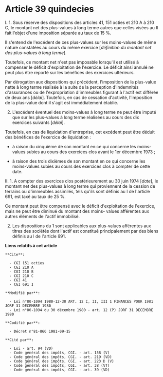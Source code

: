 # Article 39 quindecies

I. 1. Sous réserve des dispositions des articles 41, 151 octies et 210 A à 210 C, le montant net des plus-values à long terme
autres que celles visées au II fait l'objet d'une imposition séparée au taux de 15 %.

Il s'entend de l'excédent de ces plus-values sur les moins-values de même nature constatées au cours du même exercice
[*définition du montant net des plus-values à long terme*].

Toutefois, ce montant net n'est pas imposable lorsqu'il est utilisé à compenser le déficit d'exploitation de l'exercice. Le
déficit ainsi annulé ne peut plus être reporté sur les bénéfices des exercices ultérieurs.

Par dérogation aux dispositions qui précèdent, l'imposition de la plus-value nette à long terme réalisée à la suite de la
perception d'indemnités d'assurances ou de l'expropriation d'immeubles figurant à l'actif est différée de deux ans [*délai*].
Toutefois, en cas de cessation d'activité, l'imposition de la plus-value dont il s'agit est immédiatement établie.

2. L'excédent éventuel des moins-values à long terme ne peut être imputé que sur les plus-values à long terme réalisées au
cours des dix exercices suivants [*délai*].

Toutefois, en cas de liquidation d'entreprise, cet excédent peut être déduit des bénéfices de l'exercice de liquidation :

- à raison du cinquième de son montant en ce qui concerne les moins-values subies au cours des exercices clos avant le 1er
décembre 1973 ;

- à raison des trois dixièmes de son montant en ce qui concerne les moins-values subies au cours des exercices clos à compter
de cette date.

II. 1. A compter des exercices clos postérieurement au 30 juin 1974 [*date*], le montant net des plus-values à long terme qui
proviennent de la cession de terrains ou d'immeubles assimilés, tels qu'ils sont définis au I de l'article 691, est taxé au
taux de 25 %.

Ce montant peut être compensé avec le déficit d'exploitation de l'exercice, mais ne peut être diminué du montant des moins-
values afférentes aux autres éléments de l'actif immobilisé.

2. Les dispositions du 1 sont applicables aux plus-values afférentes aux titres des sociétés dont l'actif est constitué
principalement par des biens définis au I de l'article 691.

**Liens relatifs à cet article**

	**Cite**:

	  - CGI 151 octies
	  - CGI 210 A
	  - CGI 210 B
	  - CGI 210 C
	  - CGI 41
	  - CGI 691 I

	**Modifié par**:

	  - Loi n°80-1094 1980-12-30 ART. 12 I, II, III 1 FINANCES POUR 1981 JORF 31 DECEMBRE 1980
	  - Loi n°80-1094 du 30 décembre 1980 - art. 12 (P) JORF 31 DECEMBRE 1980

	**Codifié par**:

	  - Décret n°81-866 1981-09-15

	**Cité par**:

	  - Loi - art. 94 (VD)
	  - Code général des impôts, CGI. - art. 158 (V)
	  - Code général des impôts, CGI. - art. 219 (VD)
	  - Code général des impôts, CGI. - art. 223 D (V)
	  - Code général des impôts, CGI. - art. 38 (VT)
	  - Code général des impôts, CGI. - art. 39 (VD)
